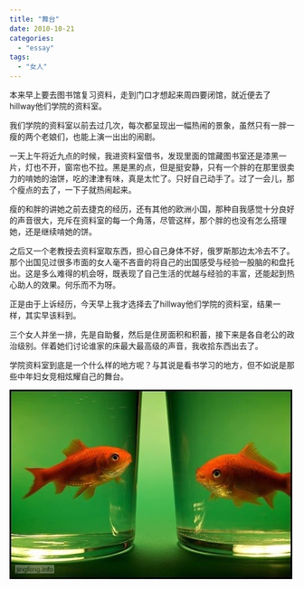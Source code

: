 ```yaml
---
title: "舞台"
date: 2010-10-21
categories: 
  - "essay"
tags: 
  - "女人"
---
```


本来早上要去图书馆复习资料，走到门口才想起来周四要闭馆，就近便去了hillway他们学院的资料室。

我们学院的资料室以前去过几次，每次都呈现出一幅热闹的景象，虽然只有一胖一瘦的两个老娘们，也能上演一出出的闹剧。

一天上午将近九点的时候，我进资料室借书，发现里面的馆藏图书室还是漆黑一片，灯也不开，窗帘也不拉。黑是黑的点，但是挺安静，只有一个胖的在那里很卖力的啃她的油饼，吃的津津有味，真是太忙了。只好自己动手了。过了一会儿，那个瘦点的去了，一下子就热闹起来。

瘦的和胖的讲她之前去捷克的经历，还有其他的欧洲小国，那种自我感觉十分良好的声音很大，充斥在资料室的每一个角落，尽管这样，那个胖的也没有怎么搭理她，还是继续啃她的饼。

之后又一个老教授去资料室取东西，担心自己身体不好，俄罗斯那边太冷去不了。那个出国见过很多市面的女人毫不吝啬的将自己的出国感受与经验一股脑的和盘托出。这是多么难得的机会呀，既表现了自己生活的优越与经验的丰富，还能起到热心助人的效果。何乐而不为呀。

正是由于上诉经历，今天早上我才选择去了hillway他们学院的资料室，结果一样，其实早该料到。

三个女人并坐一排，先是自助餐，然后是住房面积和积蓄，接下来是各自老公的政治级别。伴着她们讨论谁家的床最大最高级的声音，我收拾东西出去了。

学院资料室到底是一个什么样的地方呢？与其说是看书学习的地方，但不如说是那些中年妇女竞相炫耀自己的舞台。

![动物](images/5653484202_de0b688d68_z.jpg)
